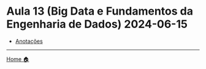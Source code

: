 # Aula 13 (Big Data e Fundamentos da Engenharia de Dados) 2024-06-15

- [Anotações](anotacoes.md)

---

[Home 🏠](../README.md) 